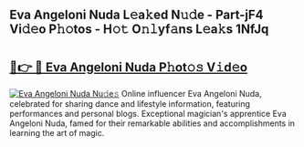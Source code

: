 ## Eva Angeloni Nuda L𝚎a𝚔ed N𝚞𝚍e - Part-jF4 Vi𝚍𝚎o P𝚑𝚘tos - H𝚘𝚝 O𝚗𝚕yf𝚊ns L𝚎a𝚔s 1NfJq

# <h2><a href="http://kf97p8.oniu.top/?m=Eva+Angeloni+Nuda">🔗👉 🔴 Eva Angeloni Nuda P𝚑ot𝚘𝚜 V𝚒d𝚎o</a></h2>

[![Eva Angeloni Nuda Nu𝚍e𝚜](https://i.imgur.com/0qMVB7G.gif)](http://kf97p8.oniu.top/?m=Eva+Angeloni+Nuda)
Online influencer Eva Angeloni Nuda, celebrated for sharing dance and lifestyle information, featuring performances and personal blogs. Exceptional magician's apprentice Eva Angeloni Nuda, famed for their remarkable abilities and accomplishments in learning the art of magic.  
